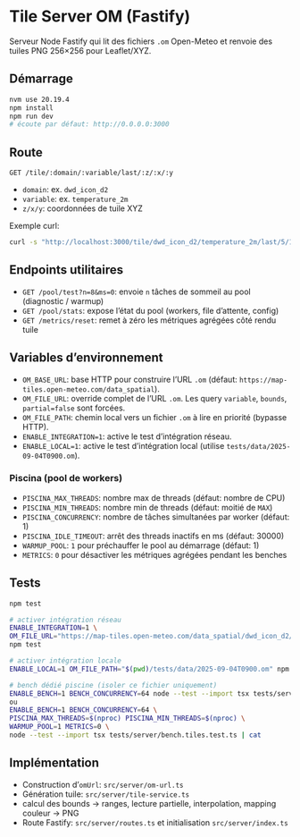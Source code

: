 # Tile Server OM (Fastify)

Serveur Node Fastify qui lit des fichiers `.om` Open-Meteo et renvoie des tuiles PNG 256×256 pour Leaflet/XYZ.

## Démarrage

```bash
nvm use 20.19.4
npm install
npm run dev
# écoute par défaut: http://0.0.0.0:3000
```

## Route

```
GET /tile/:domain/:variable/last/:z/:x/:y
```

- `domain`: ex. `dwd_icon_d2`
- `variable`: ex. `temperature_2m`
- `z/x/y`: coordonnées de tuile XYZ

Exemple curl:

```bash
curl -s "http://localhost:3000/tile/dwd_icon_d2/temperature_2m/last/5/16/10" -o tile.png
```

## Endpoints utilitaires

- `GET /pool/test?n=8&ms=0`: envoie `n` tâches de sommeil au pool (diagnostic / warmup)
- `GET /pool/stats`: expose l’état du pool (workers, file d’attente, config)
- `GET /metrics/reset`: remet à zéro les métriques agrégées côté rendu tuile

## Variables d’environnement

- `OM_BASE_URL`: base HTTP pour construire l’URL `.om` (défaut: `https://map-tiles.open-meteo.com/data_spatial`).
- `OM_FILE_URL`: override complet de l’URL `.om`. Les query `variable`, `bounds`, `partial=false` sont forcées.
- `OM_FILE_PATH`: chemin local vers un fichier `.om` à lire en priorité (bypasse HTTP).
- `ENABLE_INTEGRATION=1`: active le test d’intégration réseau.
- `ENABLE_LOCAL=1`: active le test d’intégration local (utilise `tests/data/2025-09-04T0900.om`).

### Piscina (pool de workers)

- `PISCINA_MAX_THREADS`: nombre max de threads (défaut: nombre de CPU)
- `PISCINA_MIN_THREADS`: nombre min de threads (défaut: moitié de `MAX`)
- `PISCINA_CONCURRENCY`: nombre de tâches simultanées par worker (défaut: 1)
- `PISCINA_IDLE_TIMEOUT`: arrêt des threads inactifs en ms (défaut: 30000)
- `WARMUP_POOL`: `1` pour préchauffer le pool au démarrage (défaut: 1)
- `METRICS`: `0` pour désactiver les métriques agrégées pendant les benches

## Tests

```bash
npm test

# activer intégration réseau
ENABLE_INTEGRATION=1 \
OM_FILE_URL="https://map-tiles.open-meteo.com/data_spatial/dwd_icon_d2/2025/09/04/1800Z/2025-09-04T1800.om" \
npm test

# activer intégration locale
ENABLE_LOCAL=1 OM_FILE_PATH="$(pwd)/tests/data/2025-09-04T0900.om" npm test

# bench dédié piscine (isoler ce fichier uniquement)
ENABLE_BENCH=1 BENCH_CONCURRENCY=64 node --test --import tsx tests/server/bench.tiles.test.ts | cat
ou
ENABLE_BENCH=1 BENCH_CONCURRENCY=64 \
PISCINA_MAX_THREADS=$(nproc) PISCINA_MIN_THREADS=$(nproc) \
WARMUP_POOL=1 METRICS=0 \
node --test --import tsx tests/server/bench.tiles.test.ts | cat
```

## Implémentation

- Construction d’`omUrl`: `src/server/om-url.ts`
- Génération tuile: `src/server/tile-service.ts`
- calcul des bounds → ranges, lecture partielle, interpolation, mapping couleur → PNG
- Route Fastify: `src/server/routes.ts` et initialisation `src/server/index.ts`

